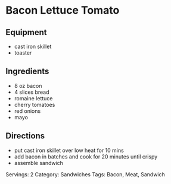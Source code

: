# Bacon Lettuce Tomato
## Equipment
- cast iron skillet
- toaster
## Ingredients
- 8 oz bacon
- 4 slices bread
- romaine lettuce
- cherry tomatoes
- red onions
- mayo
## Directions
- put cast iron skillet over low heat for 10 mins
- add bacon in batches and cook for 20 minutes until crispy
- assemble sandwich

Servings: 2
Category: Sandwiches
Tags: Bacon, Meat, Sandwich
